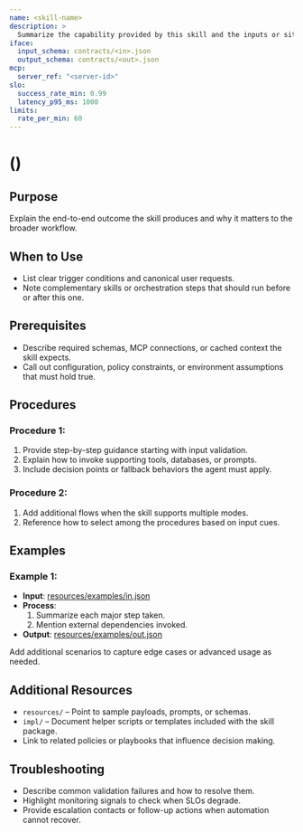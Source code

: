 ```yaml
---
name: <skill-name>
description: >
  Summarize the capability provided by this skill and the inputs or situations that trigger it.
iface:
  input_schema: contracts/<in>.json
  output_schema: contracts/<out>.json
mcp:
  server_ref: "<server-id>"
slo:
  success_rate_min: 0.99
  latency_p95_ms: 1000
limits:
  rate_per_min: 60
---
```


# <Skill Display Name> (<skill-name>)

## Purpose
Explain the end-to-end outcome the skill produces and why it matters to the broader workflow.

## When to Use
- List clear trigger conditions and canonical user requests.
- Note complementary skills or orchestration steps that should run before or after this one.

## Prerequisites
- Describe required schemas, MCP connections, or cached context the skill expects.
- Call out configuration, policy constraints, or environment assumptions that must hold true.

## Procedures

### Procedure 1: <Action Name>
1. Provide step-by-step guidance starting with input validation.
2. Explain how to invoke supporting tools, databases, or prompts.
3. Include decision points or fallback behaviors the agent must apply.

### Procedure 2: <Optional Secondary Action>
1. Add additional flows when the skill supports multiple modes.
2. Reference how to select among the procedures based on input cues.

## Examples

### Example 1: <Scenario Name>
- **Input**: [resources/examples/in.json](resources/examples/in.json)
- **Process**:
  1. Summarize each major step taken.
  2. Mention external dependencies invoked.
- **Output**: [resources/examples/out.json](resources/examples/out.json)

Add additional scenarios to capture edge cases or advanced usage as needed.

## Additional Resources
- `resources/` – Point to sample payloads, prompts, or schemas.
- `impl/` – Document helper scripts or templates included with the skill package.
- Link to related policies or playbooks that influence decision making.

## Troubleshooting
- Describe common validation failures and how to resolve them.
- Highlight monitoring signals to check when SLOs degrade.
- Provide escalation contacts or follow-up actions when automation cannot recover.
